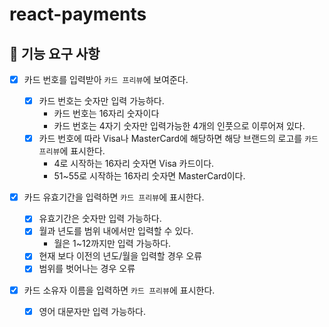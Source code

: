 # react-payments

## 📝 기능 요구 사항

- [x] 카드 번호를 입력받아 `카드 프리뷰`에 보여준다.

  - [x] 카드 번호는 숫자만 입력 가능하다.
    - 카드 번호는 16자리 숫자이다
    - 카드 번호는 4자기 숫자만 입력가능한 4개의 인풋으로 이루어져 있다.
  - [x] 카드 번호에 따라 Visa나 MasterCard에 해당하면 해당 브랜드의 로고를 `카드 프리뷰`에 표시한다.
    - 4로 시작하는 16자리 숫자면 Visa 카드이다.
    - 51~55로 시작하는 16자리 숫자면 MasterCard이다.

- [x] 카드 유효기간을 입력하면 `카드 프리뷰`에 표시한다.

  - [x] 유효기간은 숫자만 입력 가능하다.
  - [x] 월과 년도를 범위 내에서만 입력할 수 있다.
    - 월은 1~12까지만 입력 가능하다.
  - [x] 현재 보다 이전의 년도/월을 입력할 경우 오류
  - [x] 범위를 벗어나는 경우 오류

- [x] 카드 소유자 이름을 입력하면 `카드 프리뷰`에 표시한다.
  - [x] 영어 대문자만 입력 가능하다.

